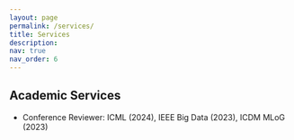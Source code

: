 ```yaml
---
layout: page
permalink: /services/
title: Services
description: 
nav: true
nav_order: 6
---
```


## Academic Services

- Conference Reviewer: ICML (2024), IEEE Big Data (2023), ICDM MLoG (2023)
